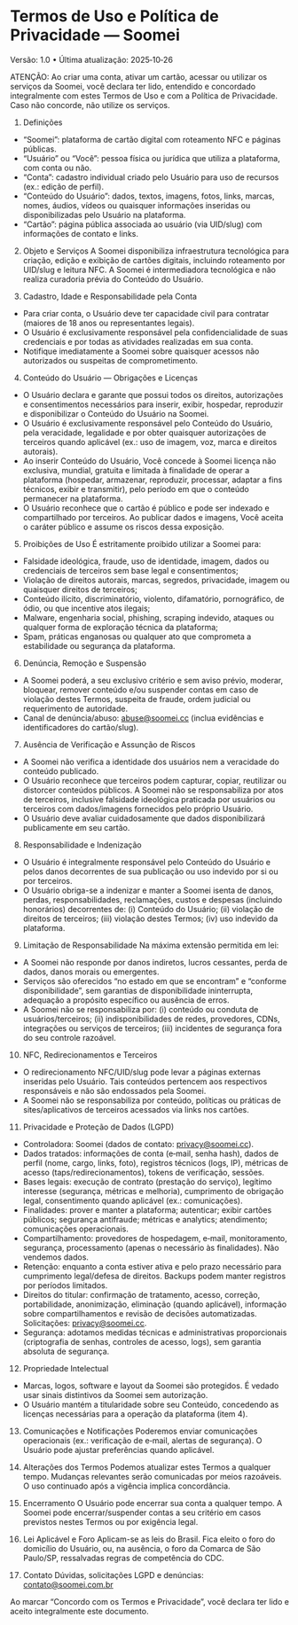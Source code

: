 # Termos de Uso e Política de Privacidade — Soomei

Versão: 1.0 • Última atualização: 2025‑10‑26

ATENÇÃO: Ao criar uma conta, ativar um cartão, acessar ou utilizar os serviços da Soomei, você declara ter lido, entendido e concordado integralmente com estes Termos de Uso e com a Política de Privacidade. Caso não concorde, não utilize os serviços.

1. Definições
- “Soomei”: plataforma de cartão digital com roteamento NFC e páginas públicas.
- “Usuário” ou “Você”: pessoa física ou jurídica que utiliza a plataforma, com conta ou não.
- “Conta”: cadastro individual criado pelo Usuário para uso de recursos (ex.: edição de perfil).
- “Conteúdo do Usuário”: dados, textos, imagens, fotos, links, marcas, nomes, áudios, vídeos ou quaisquer informações inseridas ou disponibilizadas pelo Usuário na plataforma.
- “Cartão”: página pública associada ao usuário (via UID/slug) com informações de contato e links.

2. Objeto e Serviços
A Soomei disponibiliza infraestrutura tecnológica para criação, edição e exibição de cartões digitais, incluindo roteamento por UID/slug e leitura NFC. A Soomei é intermediadora tecnológica e não realiza curadoria prévia do Conteúdo do Usuário.

3. Cadastro, Idade e Responsabilidade pela Conta
- Para criar conta, o Usuário deve ter capacidade civil para contratar (maiores de 18 anos ou representantes legais).
- O Usuário é exclusivamente responsável pela confidencialidade de suas credenciais e por todas as atividades realizadas em sua conta.
- Notifique imediatamente a Soomei sobre quaisquer acessos não autorizados ou suspeitas de comprometimento.

4. Conteúdo do Usuário — Obrigações e Licenças
- O Usuário declara e garante que possui todos os direitos, autorizações e consentimentos necessários para inserir, exibir, hospedar, reproduzir e disponibilizar o Conteúdo do Usuário na Soomei.
- O Usuário é exclusivamente responsável pelo Conteúdo do Usuário, pela veracidade, legalidade e por obter quaisquer autorizações de terceiros quando aplicável (ex.: uso de imagem, voz, marca e direitos autorais).
- Ao inserir Conteúdo do Usuário, Você concede à Soomei licença não exclusiva, mundial, gratuita e limitada à finalidade de operar a plataforma (hospedar, armazenar, reproduzir, processar, adaptar a fins técnicos, exibir e transmitir), pelo período em que o conteúdo permanecer na plataforma.
- O Usuário reconhece que o cartão é público e pode ser indexado e compartilhado por terceiros. Ao publicar dados e imagens, Você aceita o caráter público e assume os riscos dessa exposição.

5. Proibições de Uso
É estritamente proibido utilizar a Soomei para:
- Falsidade ideológica, fraude, uso de identidade, imagem, dados ou credenciais de terceiros sem base legal e consentimentos; 
- Violação de direitos autorais, marcas, segredos, privacidade, imagem ou quaisquer direitos de terceiros;
- Conteúdo ilícito, discriminatório, violento, difamatório, pornográfico, de ódio, ou que incentive atos ilegais;
- Malware, engenharia social, phishing, scraping indevido, ataques ou qualquer forma de exploração técnica da plataforma;
- Spam, práticas enganosas ou qualquer ato que comprometa a estabilidade ou segurança da plataforma.

6. Denúncia, Remoção e Suspensão
- A Soomei poderá, a seu exclusivo critério e sem aviso prévio, moderar, bloquear, remover conteúdo e/ou suspender contas em caso de violação destes Termos, suspeita de fraude, ordem judicial ou requerimento de autoridade.
- Canal de denúncia/abuso: abuse@soomei.cc (inclua evidências e identificadores do cartão/slug).

7. Ausência de Verificação e Assunção de Riscos
- A Soomei não verifica a identidade dos usuários nem a veracidade do conteúdo publicado.
- O Usuário reconhece que terceiros podem capturar, copiar, reutilizar ou distorcer conteúdos públicos. A Soomei não se responsabiliza por atos de terceiros, inclusive falsidade ideológica praticada por usuários ou terceiros com dados/imagens fornecidos pelo próprio Usuário.
- O Usuário deve avaliar cuidadosamente que dados disponibilizará publicamente em seu cartão.

8. Responsabilidade e Indenização
- O Usuário é integralmente responsável pelo Conteúdo do Usuário e pelos danos decorrentes de sua publicação ou uso indevido por si ou por terceiros.
- O Usuário obriga-se a indenizar e manter a Soomei isenta de danos, perdas, responsabilidades, reclamações, custos e despesas (incluindo honorários) decorrentes de: (i) Conteúdo do Usuário; (ii) violação de direitos de terceiros; (iii) violação destes Termos; (iv) uso indevido da plataforma.

9. Limitação de Responsabilidade
Na máxima extensão permitida em lei:
- A Soomei não responde por danos indiretos, lucros cessantes, perda de dados, danos morais ou emergentes.
- Serviços são oferecidos “no estado em que se encontram” e “conforme disponibilidade”, sem garantias de disponibilidade ininterrupta, adequação a propósito específico ou ausência de erros.
- A Soomei não se responsabiliza por: (i) conteúdo ou conduta de usuários/terceiros; (ii) indisponibilidades de redes, provedores, CDNs, integrações ou serviços de terceiros; (iii) incidentes de segurança fora do seu controle razoável.

10. NFC, Redirecionamentos e Terceiros
- O redirecionamento NFC/UID/slug pode levar a páginas externas inseridas pelo Usuário. Tais conteúdos pertencem aos respectivos responsáveis e não são endossados pela Soomei.
- A Soomei não se responsabiliza por conteúdo, políticas ou práticas de sites/aplicativos de terceiros acessados via links nos cartões.

11. Privacidade e Proteção de Dados (LGPD)
- Controladora: Soomei (dados de contato: privacy@soomei.cc).
- Dados tratados: informações de conta (e‑mail, senha hash), dados de perfil (nome, cargo, links, foto), registros técnicos (logs, IP), métricas de acesso (taps/redirecionamentos), tokens de verificação, sessões.
- Bases legais: execução de contrato (prestação do serviço), legítimo interesse (segurança, métricas e melhoria), cumprimento de obrigação legal, consentimento quando aplicável (ex.: comunicações).
- Finalidades: prover e manter a plataforma; autenticar; exibir cartões públicos; segurança antifraude; métricas e analytics; atendimento; comunicações operacionais.
- Compartilhamento: provedores de hospedagem, e‑mail, monitoramento, segurança, processamento (apenas o necessário às finalidades). Não vendemos dados.
- Retenção: enquanto a conta estiver ativa e pelo prazo necessário para cumprimento legal/defesa de direitos. Backups podem manter registros por períodos limitados.
- Direitos do titular: confirmação de tratamento, acesso, correção, portabilidade, anonimização, eliminação (quando aplicável), informação sobre compartilhamentos e revisão de decisões automatizadas. Solicitações: privacy@soomei.cc.
- Segurança: adotamos medidas técnicas e administrativas proporcionais (criptografia de senhas, controles de acesso, logs), sem garantia absoluta de segurança.

12. Propriedade Intelectual
- Marcas, logos, software e layout da Soomei são protegidos. É vedado usar sinais distintivos da Soomei sem autorização.
- O Usuário mantém a titularidade sobre seu Conteúdo, concedendo as licenças necessárias para a operação da plataforma (item 4).

13. Comunicações e Notificações
Poderemos enviar comunicações operacionais (ex.: verificação de e‑mail, alertas de segurança). O Usuário pode ajustar preferências quando aplicável.

14. Alterações dos Termos
Podemos atualizar estes Termos a qualquer tempo. Mudanças relevantes serão comunicadas por meios razoáveis. O uso continuado após a vigência implica concordância.

15. Encerramento
O Usuário pode encerrar sua conta a qualquer tempo. A Soomei pode encerrar/suspender contas a seu critério em casos previstos nestes Termos ou por exigência legal.

16. Lei Aplicável e Foro
Aplicam-se as leis do Brasil. Fica eleito o foro do domicílio do Usuário, ou, na ausência, o foro da Comarca de São Paulo/SP, ressalvadas regras de competência do CDC.

17. Contato
Dúvidas, solicitações LGPD e denúncias: contato@soomei.com.br

Ao marcar “Concordo com os Termos e Privacidade”, você declara ter lido e aceito integralmente este documento.
